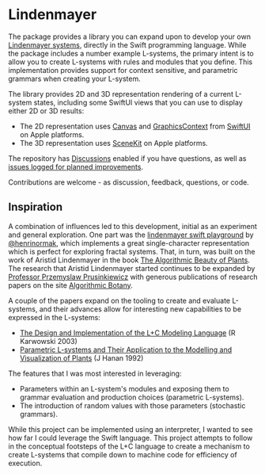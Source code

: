 # Lindenmayer

The package provides a library you can expand upon to develop your own [Lindenmayer systems](https://en.wikipedia.org/wiki/L-system), directly in the Swift programming language.
While the package includes a number example L-systems, the primary intent is to allow you to create L-systems with rules and modules that you define.
This implementation provides support for context sensitive, and parametric grammars when creating your L-system.

The library provides 2D and 3D representation rendering of a current L-system states, including some SwiftUI views that you can use to display either 2D or 3D results:
- The 2D representation uses [Canvas](http://developer.apple.com/documentation/swiftui/Canvas) and [GraphicsContext](https://developer.apple.com/documentation/swiftui/graphicscontext) from [SwiftUI](https://developer.apple.com/documentation/swiftui) on Apple platforms.
- The 3D representation uses [SceneKit](https://developer.apple.com/documentation/scenekit) on Apple platforms.

The repository has [Discussions](https://github.com/heckj/Lindenmayer/discussions) enabled if you have questions, as well as [issues logged for planned improvements](https://github.com/heckj/Lindenmayer/issues?q=is%3Aissue+is%3Aopen+label%3Aenhancement). 

Contributions are welcome - as discussion, feedback, questions, or code.

## Inspiration

A combination of influences led to this development, initial as an experiment and general exploration.
One part was the [lindenmayer swift playground](https://github.com/henrinormak/lindenmayer) by [@henrinormak](https://twitter.com/henrinormak), which implements a great single-character representation which is perfect for exploring fractal systems.
That, in turn, was built on the work of Aristid Lindenmayer in the book [The Algorithmic Beauty of Plants](http://algorithmicbotany.org/papers/#abop).
The research that Aristid Lindenmayer started continues to be expanded by [Professor Przemyslaw Prusinkiewicz](https://pages.cpsc.ucalgary.ca/~pwp) with generous publications of research papers on the site [Algorithmic Botany](http://algorithmicbotany.org).

A couple of the papers expand on the tooling to create and evaluate L-systems, and their advances allow for interesting new capabilities to be expressed in the L-systems:

- [The Design and Implementation of the L+C Modeling Language](http://algorithmicbotany.org/papers/l+c.tcs2003.html) (R Karwowski 2003)
- [Parametric L-systems and Their Application to the Modelling and Visualization of Plants](http://algorithmicbotany.org/papers/hanan.dis1992.html) (J Hanan 1992)

The features that I was most interested in leveraging:

- Parameters within an L-system's modules and exposing them to grammar evaluation and production choices (parametric L-systems).
- The introduction of random values with those parameters (stochastic grammars).

While this project can be implemented using an interpreter, I wanted to see how far I could leverage the Swift language.
This project attempts to follow in the conceptual footsteps of the L+C language to create a mechanism to create L-systems that compile down to machine code for efficiency of execution.
